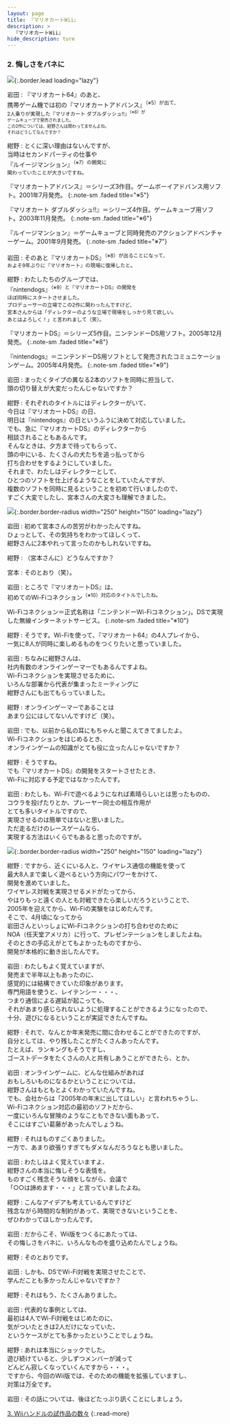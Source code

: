 ```yaml
---
layout: page
title: 『マリオカートWii』
description: >
  『マリオカートWii』
hide_description: ture
---
```


### 2. 悔しさをバネに

![](/interviews/jp/wii/rmcj/vol1/img/mainvisual.jpg){:.border.lead loading="lazy"}

岩田
: 『マリオカート64』のあと、<br>携帯ゲーム機では初の『マリオカートアドバンス』<SUP>（※5）が出て、<br>2人乗りが実現した『マリオカート ダブルダッシュ!!』<SUP>（※6）が<br>ゲームキューブで発売されました。<br>この2作については、紺野さんは関わってませんよね。<br>それはどうしてなんですか？

紺野
: とくに深い理由はないんですが、<br>当時はセカンドパーティの仕事や<br>『ルイージマンション』<SUP>（※7）の開発に<br>関わっていたことが大きいですね。

『マリオカートアドバンス』＝シリーズ3作目。ゲームボーイアドバンス用ソフト。2001年7月発売。
{:.note-sm .faded title="※5"}

『マリオカート ダブルダッシュ!!』＝シリーズ4作目。ゲームキューブ用ソフト。2003年11月発売。
{:.note-sm .faded title="※6"}

『ルイージマンション』＝ゲームキューブと同時発売のアクションアドベンチャーゲーム。2001年9月発売。
{:.note-sm .faded title="※7"}

岩田
: そのあと『マリオカートDS』<SUP>（※8）が出ることになって、<br>およそ9年ぶりに『マリオカート』の現場に復帰したと。

紺野
: わたしたちのグループでは、<br>『nintendogs』<SUP>（※9）と『マリオカートDS』の開発を<br>ほぼ同時にスタートさせました。<br>プロデューサーの立場でこの2作に関わったんですけど、<br>宮本さんからは「ディレクターのような立場で現場をしっかり見て欲しい。<br>あとはよろしく！」と言われまして（笑）。

『マリオカートDS』＝シリーズ5作目。ニンテンドーDS用ソフト。2005年12月発売。
{:.note-sm .faded title="※8"}

『nintendogs』＝ニンテンドーDS用ソフトとして発売されたコミュニケーションゲーム。2005年4月発売。
{:.note-sm .faded title="※9"}

岩田
: まったくタイプの異なる2本のソフトを同時に担当して、<br>頭の切り替えが大変だったんじゃないですか？

紺野
: それぞれのタイトルにはディレクターがいて、<br>今日は『マリオカートDS』の日、<br>明日は『nintendogs』の日というふうに決めて対応していました。<br>でも、急に『マリオカートDS』のディレクターから<br>相談されることもあるんです。<br>そんなときは、夕方まで待ってもらって、<br>頭の中にいる、たくさんの犬たちを追っ払ってから<br>打ち合わせをするようにしていました。<br>それまで、わたしはディレクターとして、<br>ひとつのソフトを仕上げるようなことをしていたんですが、<br>複数のソフトを同時に見るということを初めて行いましたので、<br>すごく大変でしたし、宮本さんの大変さも理解できました。

![](/interviews/jp/wii/rmcj/vol1/img/photo5.jpg){:.border.border-radius width="250" height="150" loading="lazy"}

岩田
: 初めて宮本さんの苦労がわかったんですね。<br>ひょっとして、その気持ちをわかってほしくって、<br>紺野さんに2本やれって言ったのかもしれないですね。

紺野
: （宮本さんに）どうなんですか？

宮本
: そのとおり（笑）。

岩田
: ところで『マリオカートDS』は、<br>初めてのWi-Fiコネクション<SUP>（※10）対応のタイトルでしたね。

Wi-Fiコネクション＝正式名称は「ニンテンドーWi-Fiコネクション」。DSで実現した無線インターネットサービス。
{:.note-sm .faded title="※10"}

紺野
: そうです。Wi-Fiを使って、『マリオカート64』の4人プレイから、<br>一気に8人が同時に楽しめるものをつくりたいと思っていました。

岩田
: ちなみに紺野さんは、<br>社内有数のオンラインゲーマーでもあるんですよね。<br>Wi-Fiコネクションを実現させるために、<br>いろんな部署から代表が集まったミーティングに<br>紺野さんにも出てもらっていました。

紺野
: オンラインゲーマーであることは<br>あまり公にはしてないんですけど（笑）。

岩田
: でも、以前から私の耳にもちゃんと聞こえてきてましたよ。<br>Wi-Fiコネクションをはじめるとき、<br>オンラインゲームの知識がとても役に立ったんじゃないですか？

紺野
: そうですね。<br>でも『マリオカートDS』の開発をスタートさせたとき、<br>Wi-Fiに対応する予定ではなかったんです。

岩田
: わたしも、Wi-Fiで遊べるようになれば素晴らしいとは思ったものの、<br>コウラを投げたりとか、プレーヤー同士の相互作用が<br>とても多いタイトルですので、<br>実現させるのは簡単ではないと思いました。<br>ただ走るだけのレースゲームなら、<br>実現する方法はいくらでもあると思ったのですが。

![](/interviews/jp/wii/rmcj/vol1/img/photo6.jpg){:.border.border-radius width="250" height="150" loading="lazy"}

紺野
: ですから、近くにいる人と、ワイヤレス通信の機能を使って<br>最大8人まで楽しく遊べるという方向にパワーをかけて、<br>開発を進めていました。<br>ワイヤレス対戦を実現させるメドがたってから、<br>やはりもっと遠くの人とも対戦できたら楽しいだろうということで、<br>2005年を迎えてから、Wi-Fiの実験をはじめたんです。<br>そこで、4月頃になってから<br>岩田さんといっしょにWi-Fiコネクションの打ち合わせのために<br>NOA（任天堂アメリカ）に行って、プレゼンテーションをしましたよね。<br>そのときの手応えがとてもよかったものですから、<br>開発が本格的に動き出したんです。

岩田
: わたしもよく覚えていますが、<br>発売まで半年以上もあったのに、<br>感覚的には結構できていた印象があります。<br>専門用語を使うと、レイテンシー・・・、<br>つまり通信による遅延が起こっても、<br>それがあまり感じられないように処理することができるようになったので、<br>十分、遊びになるということが実証できたんですね。

紺野
: それで、なんとか年末発売に間に合わせることができたのですが、<br>自分としては、やり残したことがたくさんあったんです。<br>たとえば、ランキングもそうですし、<br>ゴーストデータをたくさんの人と共有しあうことができたら、とか。

岩田
: オンラインゲームに、どんな仕組みがあれば<br>おもしろいものになるかということについては、<br>紺野さんはもともとよくわかっていたんですね。<br>でも、会社からは「2005年の年末に出してほしい」と言われちゃうし、<br>Wi-Fiコネクション対応の最初のソフトだから、<br>一度にいろんな冒険のようなこともできない面もあって、<br>そこにはすごい葛藤があったんでしょうね。

紺野
: それはものすごくありました。<br>一方で、あまり欲張りすぎてもダメなんだろうなとも思いました。

岩田
: わたしはよく覚えていますよ、<br>紺野さんの本当に悔しそうな表情を。<br>ものすごく残念そうな顔をしながら、会議で<br>「○○は諦めます・・・」と言っていましたよね。

紺野
: こんなアイデアも考えているんですけど<br>残念ながら時間的な制約があって、実現できないということを、<br>ぜひわかってほしかったんです。

岩田
: だからこそ、Wii版をつくるにあたっては、<br>その悔しさをバネに、いろんなものを盛り込めたんでしょうね。

紺野
: そのとおりです。

岩田
: しかも、DSでWi-Fi対戦を実現させたことで、<br>学んだことも多かったんじゃないですか？

紺野
: それはもう、たくさんありました。

岩田
: 代表的な事例としては、<br>最初は4人でWi-Fi対戦をはじめたのに、<br>気がついたときは2人だけになっていた、<br>というケースがとても多かったということでしょうね。

紺野
: あれは本当にショックでした。<br>遊び続けていると、少しずつメンバーが減って<br>どんどん寂しくなっていくんですから・・・。<br>ですから、今回のWii版では、そのための機能を拡張していますし、<br>対策は万全です。

岩田
: その話については、後ほどたっぷり訊くことにしましょう。

[3. Wiiハンドルの試作品の数々](3.md)
{:.read-more}

